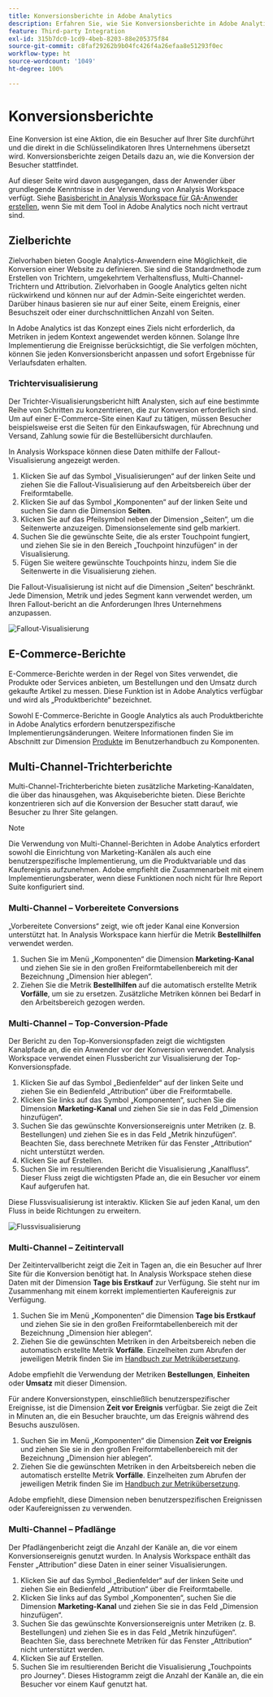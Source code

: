 ```yaml
---
title: Konversionsberichte in Adobe Analytics
description: Erfahren Sie, wie Sie Konversionsberichte in Adobe Analytics verwenden.
feature: Third-party Integration
exl-id: 315b7dc0-1cd9-4beb-8203-88e205375f84
source-git-commit: c8faf29262b9b04fc426f4a26efaa8e51293f0ec
workflow-type: ht
source-wordcount: '1049'
ht-degree: 100%

---
```


# Konversionsberichte

Eine Konversion ist eine Aktion, die ein Besucher auf Ihrer Site durchführt und die direkt in die Schlüsselindikatoren Ihres Unternehmens übersetzt wird. Konversionsberichte zeigen Details dazu an, wie die Konversion der Besucher stattfindet.

Auf dieser Seite wird davon ausgegangen, dass der Anwender über grundlegende Kenntnisse in der Verwendung von Analysis Workspace verfügt. Siehe [Basisbericht in Analysis Workspace für GA-Anwender erstellen](create-report.md), wenn Sie mit dem Tool in Adobe Analytics noch nicht vertraut sind.

## Zielberichte

Zielvorhaben bieten Google Analytics-Anwendern eine Möglichkeit, die Konversion einer Website zu definieren. Sie sind die Standardmethode zum Erstellen von Trichtern, umgekehrtem Verhaltensfluss, Multi-Channel-Trichtern und Attribution. Zielvorhaben in Google Analytics gelten nicht rückwirkend und können nur auf der Admin-Seite eingerichtet werden. Darüber hinaus basieren sie nur auf einer Seite, einem Ereignis, einer Besuchszeit oder einer durchschnittlichen Anzahl von Seiten.

In Adobe Analytics ist das Konzept eines Ziels nicht erforderlich, da Metriken in jedem Kontext angewendet werden können. Solange Ihre Implementierung die Ereignisse berücksichtigt, die Sie verfolgen möchten, können Sie jeden Konversionsbericht anpassen und sofort Ergebnisse für Verlaufsdaten erhalten.

### Trichtervisualisierung

Der Trichter-Visualisierungsbericht hilft Analysten, sich auf eine bestimmte Reihe von Schritten zu konzentrieren, die zur Konversion erforderlich sind. Um auf einer E-Commerce-Site einen Kauf zu tätigen, müssen Besucher beispielsweise erst die Seiten für den Einkaufswagen, für Abrechnung und Versand, Zahlung sowie für die Bestellübersicht durchlaufen.

In Analysis Workspace können diese Daten mithilfe der Fallout-Visualisierung angezeigt werden.

1. Klicken Sie auf das Symbol „Visualisierungen“ auf der linken Seite und ziehen Sie die Fallout-Visualisierung auf den Arbeitsbereich über der Freiformtabelle.
2. Klicken Sie auf das Symbol „Komponenten“ auf der linken Seite und suchen Sie dann die Dimension **Seiten**.
3. Klicken Sie auf das Pfeilsymbol neben der Dimension „Seiten“, um die Seitenwerte anzuzeigen. Dimensionselemente sind gelb markiert.
4. Suchen Sie die gewünschte Seite, die als erster Touchpoint fungiert, und ziehen Sie sie in den Bereich „Touchpoint hinzufügen“ in der Visualisierung.
5. Fügen Sie weitere gewünschte Touchpoints hinzu, indem Sie die Seitenwerte in die Visualisierung ziehen.

Die Fallout-Visualisierung ist nicht auf die Dimension „Seiten“ beschränkt. Jede Dimension, Metrik und jedes Segment kann verwendet werden, um Ihren Fallout-bericht an die Anforderungen Ihres Unternehmens anzupassen.

![Fallout-Visualisierung](/help/technotes/ga-to-aa/assets/fallout.png)

## E-Commerce-Berichte

E-Commerce-Berichte werden in der Regel von Sites verwendet, die Produkte oder Services anbieten, um Bestellungen und den Umsatz durch gekaufte Artikel zu messen. Diese Funktion ist in Adobe Analytics verfügbar und wird als „Produktberichte“ bezeichnet.

Sowohl E-Commerce-Berichte in Google Analytics als auch Produktberichte in Adobe Analytics erfordern benutzerspezifische Implementierungsänderungen. Weitere Informationen finden Sie im Abschnitt zur Dimension [Produkte](/help/components/dimensions/product.md) im Benutzerhandbuch zu Komponenten.

## Multi-Channel-Trichterberichte

Multi-Channel-Trichterberichte bieten zusätzliche Marketing-Kanaldaten, die über das hinausgehen, was Akquiseberichte bieten. Diese Berichte konzentrieren sich auf die Konversion der Besucher statt darauf, wie Besucher zu Ihrer Site gelangen.

>[!NOTE]
>
> Die Verwendung von Multi-Channel-Berichten in Adobe Analytics erfordert sowohl die Einrichtung von Marketing-Kanälen als auch eine benutzerspezifische Implementierung, um die Produktvariable und das Kaufereignis aufzunehmen. Adobe empfiehlt die Zusammenarbeit mit einem Implementierungsberater, wenn diese Funktionen noch nicht für Ihre Report Suite konfiguriert sind.

### Multi-Channel – Vorbereitete Conversions

„Vorbereitete Conversions“ zeigt, wie oft jeder Kanal eine Konversion unterstützt hat. In Analysis Workspace kann hierfür die Metrik **Bestellhilfen** verwendet werden.

1. Suchen Sie im Menü „Komponenten“ die Dimension **Marketing-Kanal** und ziehen Sie sie in den großen Freiformtabellenbereich mit der Bezeichnung „Dimension hier ablegen“.
2. Ziehen Sie die Metrik **Bestellhilfen** auf die automatisch erstellte Metrik **Vorfälle**, um sie zu ersetzen. Zusätzliche Metriken können bei Bedarf in den Arbeitsbereich gezogen werden.

### Multi-Channel – Top-Conversion-Pfade

Der Bericht zu den Top-Konversionspfaden zeigt die wichtigsten Kanalpfade an, die ein Anwender vor der Konversion verwendet. Analysis Workspace verwendet einen Flussbericht zur Visualisierung der Top-Konversionspfade.

1. Klicken Sie auf das Symbol „Bedienfelder“ auf der linken Seite und ziehen Sie ein Bedienfeld „Attribution“ über die Freiformtabelle.
2. Klicken Sie links auf das Symbol „Komponenten“, suchen Sie die Dimension **Marketing-Kanal** und ziehen Sie sie in das Feld „Dimension hinzufügen“.
3. Suchen Sie das gewünschte Konversionsereignis unter Metriken (z. B. Bestellungen) und ziehen Sie es in das Feld „Metrik hinzufügen“. Beachten Sie, dass berechnete Metriken für das Fenster „Attribution“ nicht unterstützt werden.
4. Klicken Sie auf Erstellen.
5. Suchen Sie im resultierenden Bericht die Visualisierung „Kanalfluss“. Dieser Fluss zeigt die wichtigsten Pfade an, die ein Besucher vor einem Kauf aufgerufen hat.

Diese Flussvisualisierung ist interaktiv. Klicken Sie auf jeden Kanal, um den Fluss in beide Richtungen zu erweitern.

![Flussvisualisierung](/help/technotes/ga-to-aa/assets/flow.png)

### Multi-Channel – Zeitintervall

Der Zeitintervallbericht zeigt die Zeit in Tagen an, die ein Besucher auf Ihrer Site für die Konversion benötigt hat. In Analysis Workspace stehen diese Daten mit der Dimension **Tage bis Erstkauf** zur Verfügung. Sie steht nur im Zusammenhang mit einem korrekt implementierten Kaufereignis zur Verfügung.

1. Suchen Sie im Menü „Komponenten“ die Dimension **Tage bis Erstkauf** und ziehen Sie sie in den großen Freiformtabellenbereich mit der Bezeichnung „Dimension hier ablegen“.
2. Ziehen Sie die gewünschten Metriken in den Arbeitsbereich neben die automatisch erstellte Metrik **Vorfälle**. Einzelheiten zum Abrufen der jeweiligen Metrik finden Sie im [Handbuch zur Metrikübersetzung](common-metrics.md).

Adobe empfiehlt die Verwendung der Metriken **Bestellungen**, **Einheiten** oder **Umsatz** mit dieser Dimension.

Für andere Konversionstypen, einschließlich benutzerspezifischer Ereignisse, ist die Dimension **Zeit vor Ereignis** verfügbar. Sie zeigt die Zeit in Minuten an, die ein Besucher brauchte, um das Ereignis während des Besuchs auszulösen.

1. Suchen Sie im Menü „Komponenten“ die Dimension **Zeit vor Ereignis** und ziehen Sie sie in den großen Freiformtabellenbereich mit der Bezeichnung „Dimension hier ablegen“.
2. Ziehen Sie die gewünschten Metriken in den Arbeitsbereich neben die automatisch erstellte Metrik **Vorfälle**. Einzelheiten zum Abrufen der jeweiligen Metrik finden Sie im [Handbuch zur Metrikübersetzung](common-metrics.md).

Adobe empfiehlt, diese Dimension neben benutzerspezifischen Ereignissen oder Kaufereignissen zu verwenden.

### Multi-Channel – Pfadlänge

Der Pfadlängenbericht zeigt die Anzahl der Kanäle an, die vor einem Konversionsereignis genutzt wurden. In Analysis Workspace enthält das Fenster „Attribution“ diese Daten in einer seiner Visualisierungen.

1. Klicken Sie auf das Symbol „Bedienfelder“ auf der linken Seite und ziehen Sie ein Bedienfeld „Attribution“ über die Freiformtabelle.
2. Klicken Sie links auf das Symbol „Komponenten“, suchen Sie die Dimension **Marketing-Kanal** und ziehen Sie sie in das Feld „Dimension hinzufügen“.
3. Suchen Sie das gewünschte Konversionsereignis unter Metriken (z. B. Bestellungen) und ziehen Sie es in das Feld „Metrik hinzufügen“. Beachten Sie, dass berechnete Metriken für das Fenster „Attribution“ nicht unterstützt werden.
4. Klicken Sie auf Erstellen.
5. Suchen Sie im resultierenden Bericht die Visualisierung „Touchpoints pro Journey“. Dieses Histogramm zeigt die Anzahl der Kanäle an, die ein Besucher vor einem Kauf genutzt hat.
